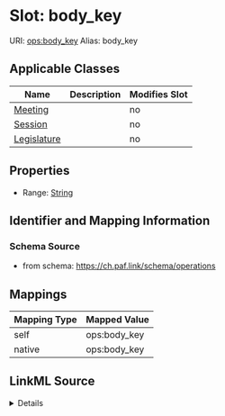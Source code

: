 

# Slot: body_key 



URI: [ops:body_key](https://ch.paf.link/schema/operations/body_key)
Alias: body_key

<!-- no inheritance hierarchy -->





## Applicable Classes

| Name | Description | Modifies Slot |
| --- | --- | --- |
| [Meeting](Meeting.md) |  |  no  |
| [Session](Session.md) |  |  no  |
| [Legislature](Legislature.md) |  |  no  |







## Properties

* Range: [String](String.md)





## Identifier and Mapping Information







### Schema Source


* from schema: https://ch.paf.link/schema/operations




## Mappings

| Mapping Type | Mapped Value |
| ---  | ---  |
| self | ops:body_key |
| native | ops:body_key |




## LinkML Source

<details>
```yaml
name: body_key
from_schema: https://ch.paf.link/schema/operations
rank: 1000
alias: body_key
domain_of:
- Legislature
- Session
- Meeting
range: string

```
</details>